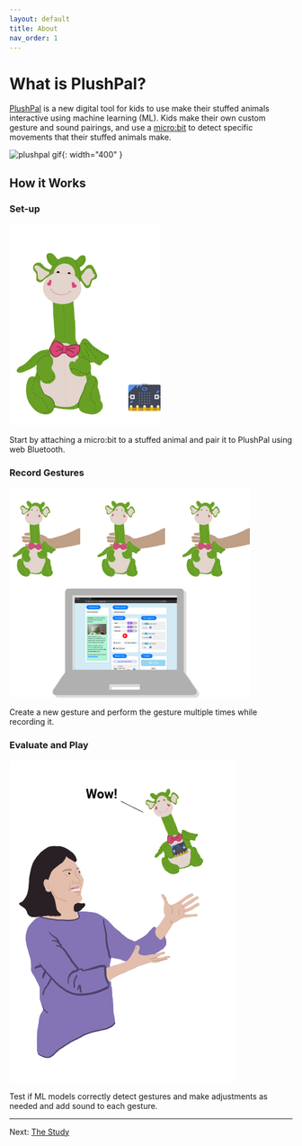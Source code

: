 ```yaml
---
layout: default
title: About
nav_order: 1
---
```


# What is PlushPal?
[PlushPal](https://ttseng.github.io/plushie/) is a new digital tool for kids to use make their stuffed animals interactive using machine learning (ML). Kids make their own custom gesture and sound pairings, and use a [micro:bit](https://microbit.org) to detect specific movements that their stuffed animals make. 

![plushpal gif](/img/plushpal-demo.gif){: width="400" }

## How it Works
### Set-up

![set up micro:bit](/img/getting-started-1.png)

Start by attaching a micro:bit to a stuffed animal and pair it to PlushPal using web Bluetooth.

### Record Gestures

![record gestures](/img/getting-started-2.png)

Create a new gesture and perform the gesture multiple times while recording it.

### Evaluate and Play

![evaluate and play](/img/dragon-toss.png)

Test if ML models correctly detect gestures and make adjustments as needed and add sound to each gesture.

* * *
Next: [The Study](study)
